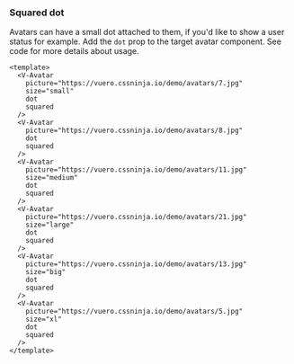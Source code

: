 ### Squared dot

Avatars can have a small dot attached to them, if you'd like to
show a user status for example. Add the `dot` prop
to the target avatar component. See code for more details about usage.

<!--code-->

```vue
<template>
  <V-Avatar
    picture="https://vuero.cssninja.io/demo/avatars/7.jpg"
    size="small"
    dot
    squared
  />
  <V-Avatar
    picture="https://vuero.cssninja.io/demo/avatars/8.jpg"
    dot
    squared
  />
  <V-Avatar
    picture="https://vuero.cssninja.io/demo/avatars/11.jpg"
    size="medium"
    dot
    squared
  />
  <V-Avatar
    picture="https://vuero.cssninja.io/demo/avatars/21.jpg"
    size="large"
    dot
    squared
  />
  <V-Avatar
    picture="https://vuero.cssninja.io/demo/avatars/13.jpg"
    size="big"
    dot
    squared
  />
  <V-Avatar
    picture="https://vuero.cssninja.io/demo/avatars/5.jpg"
    size="xl"
    dot
    squared
  />
</template>
```

<!--/code-->

<!--example-->

<V-Avatar picture="https://vuero.cssninja.io/demo/avatars/7.jpg" size="small" dot squared />
<V-Avatar picture="https://vuero.cssninja.io/demo/avatars/8.jpg" dot squared />
<V-Avatar picture="https://vuero.cssninja.io/demo/avatars/11.jpg" size="medium" dot squared />
<V-Avatar picture="https://vuero.cssninja.io/demo/avatars/21.jpg" size="large" dot squared />
<V-Avatar picture="https://vuero.cssninja.io/demo/avatars/13.jpg" size="big" dot squared />
<V-Avatar picture="https://vuero.cssninja.io/demo/avatars/5.jpg" size="xl" dot squared />

<!--/example-->
